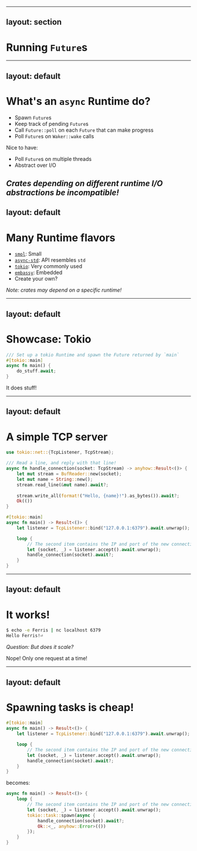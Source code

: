 
---
layout: section
---

# Running `Future`s

---
layout: default
---

# What's an `async` Runtime do?

- Spawn `Future`s
- Keep track of pending `Future`s
- Call `Future::poll` on each `Future` that can make progress
- Poll `Future`s on `Waker::wake` calls

Nice to have:
- Poll `Future`s on multiple threads
- Abstract over I/O

*Crates depending on different runtime I/O abstractions be incompatible!*
---
layout: default
---

# Many Runtime flavors

- [`smol`](https://github.com/smol-rs/smol): Small
- [`async-std`](https://async.rs/): API resembles `std`
- [`tokio`](https://tokio.rs): Very commonly used
- [`embassy`](https://embassy.dev/): Embedded
- Create your own?

*Note: crates may depend on a specific runtime!*

---
layout: default
---

# Showcase: Tokio

```rust
/// Set up a tokio Runtime and spawn the Future returned by `main`
#[tokio::main]
async fn main() {
    do_stuff.await;
}
```

It does stuff!

---
layout: default
---

# A simple TCP server

```rust
use tokio::net::{TcpListener, TcpStream};

/// Read a line, and reply with that line!
async fn handle_connection(socket: TcpStream) -> anyhow::Result<()> {
    let mut stream = BufReader::new(socket);
    let mut name = String::new();
    stream.read_line(&mut name).await?;
    
    stream.write_all(format!("Hello, {name}!").as_bytes()).await?;
    Ok(())
}

#[tokio::main]
async fn main() -> Result<()> {
    let listener = TcpListener::bind("127.0.0.1:6379").await.unwrap();

    loop {
        // The second item contains the IP and port of the new connection.
        let (socket, _) = listener.accept().await.unwrap();
        handle_connection(socket).await?;
    }
}
```

---
layout: default
---
# It works!

```bash
$ echo -e Ferris | nc localhost 6379
Hello Ferris!⏎
```

*Question: But does it scale?*

<v-click>
<div>
Nope! Only one request at a time!
</div>
</v-click>

---
layout: default
---

# Spawning tasks is cheap!
```rust
#[tokio::main]
async fn main() -> Result<()> {
    let listener = TcpListener::bind("127.0.0.1:6379").await.unwrap();

    loop {
        // The second item contains the IP and port of the new connection.
        let (socket, _) = listener.accept().await.unwrap();
        handle_connection(socket).await?;
    }
}
```
becomes:
```rust
async fn main() -> Result<()> {
    loop {
        // The second item contains the IP and port of the new connection.
        let (socket, _) = listener.accept().await.unwrap();
        tokio::task::spawn(async {
            handle_connection(socket).await?;
            Ok::<_, anyhow::Error>(())
        });
    }
}
```
